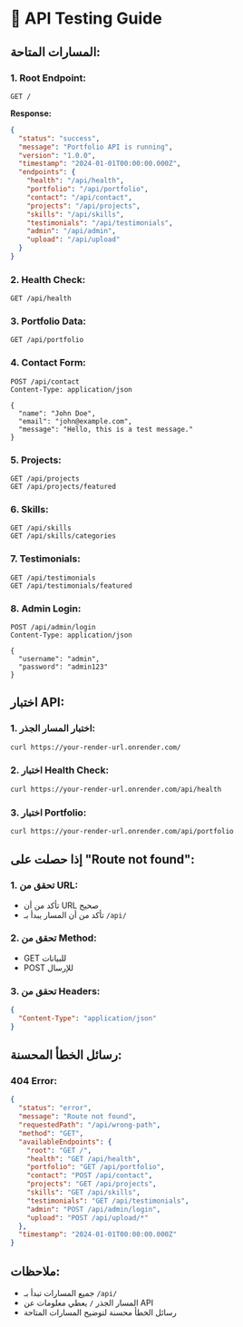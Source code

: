 # 🧪 API Testing Guide

## المسارات المتاحة:

### 1. **Root Endpoint:**
```
GET /
```
**Response:**
```json
{
  "status": "success",
  "message": "Portfolio API is running",
  "version": "1.0.0",
  "timestamp": "2024-01-01T00:00:00.000Z",
  "endpoints": {
    "health": "/api/health",
    "portfolio": "/api/portfolio",
    "contact": "/api/contact",
    "projects": "/api/projects",
    "skills": "/api/skills",
    "testimonials": "/api/testimonials",
    "admin": "/api/admin",
    "upload": "/api/upload"
  }
}
```

### 2. **Health Check:**
```
GET /api/health
```

### 3. **Portfolio Data:**
```
GET /api/portfolio
```

### 4. **Contact Form:**
```
POST /api/contact
Content-Type: application/json

{
  "name": "John Doe",
  "email": "john@example.com",
  "message": "Hello, this is a test message."
}
```

### 5. **Projects:**
```
GET /api/projects
GET /api/projects/featured
```

### 6. **Skills:**
```
GET /api/skills
GET /api/skills/categories
```

### 7. **Testimonials:**
```
GET /api/testimonials
GET /api/testimonials/featured
```

### 8. **Admin Login:**
```
POST /api/admin/login
Content-Type: application/json

{
  "username": "admin",
  "password": "admin123"
}
```

## اختبار API:

### 1. **اختبار المسار الجذر:**
```bash
curl https://your-render-url.onrender.com/
```

### 2. **اختبار Health Check:**
```bash
curl https://your-render-url.onrender.com/api/health
```

### 3. **اختبار Portfolio:**
```bash
curl https://your-render-url.onrender.com/api/portfolio
```

## إذا حصلت على "Route not found":

### 1. **تحقق من URL:**
- تأكد من أن URL صحيح
- تأكد من أن المسار يبدأ بـ `/api/`

### 2. **تحقق من Method:**
- GET للبيانات
- POST للإرسال

### 3. **تحقق من Headers:**
```json
{
  "Content-Type": "application/json"
}
```

## رسائل الخطأ المحسنة:

### 404 Error:
```json
{
  "status": "error",
  "message": "Route not found",
  "requestedPath": "/api/wrong-path",
  "method": "GET",
  "availableEndpoints": {
    "root": "GET /",
    "health": "GET /api/health",
    "portfolio": "GET /api/portfolio",
    "contact": "POST /api/contact",
    "projects": "GET /api/projects",
    "skills": "GET /api/skills",
    "testimonials": "GET /api/testimonials",
    "admin": "POST /api/admin/login",
    "upload": "POST /api/upload/*"
  },
  "timestamp": "2024-01-01T00:00:00.000Z"
}
```

## ملاحظات:
- جميع المسارات تبدأ بـ `/api/`
- المسار الجذر `/` يعطي معلومات عن API
- رسائل الخطأ محسنة لتوضيح المسارات المتاحة
